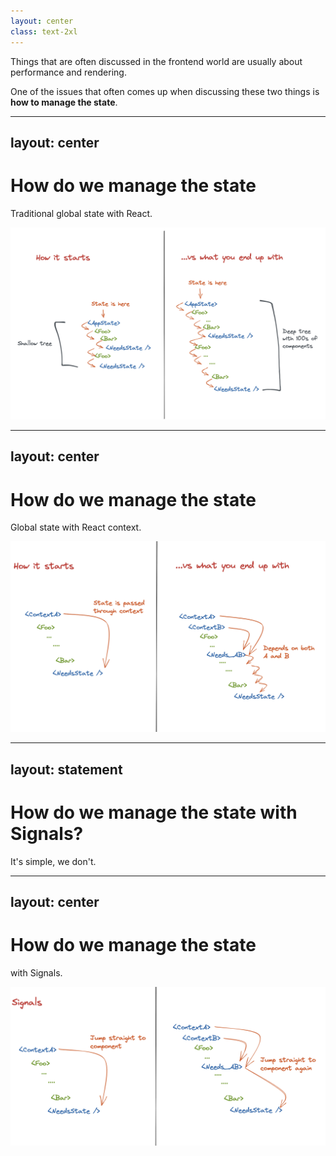 ```yaml
---
layout: center
class: text-2xl
---
```


Things that are often discussed in the frontend world are usually about performance and rendering.

One of the issues that often comes up when discussing these two things is **how to manage the state**.

---
layout: center
---

# How do we manage the state
Traditional global state with React.

<img src="/react-global-state.png" alt="global state tree in react" width="650" />

<!--
Manajemen global state di React umumnya sederhana. Tetapi dengan berjalannya waktu, jumlah komponen semakin banyak maka ini akan menjadi kesulitan tersendiri.
Bisa diakalin dengan memo dan useMemo.
Lagi-lagi, ketika ukuran codebase semakin berkembang maka akan semakin sulit untuk menentukan dimana optimizations harus diterapkan.
 -->

---
layout: center
---

# How do we manage the state
Global state with React context.

<img src="/react-with-context.png" alt="global state tree in react with context" width="650" />

<!--
Dengan context yang awalnya prinsipnya betul sederhana tetapi akan chaos ketika ukuran dan jumlah component bertamabah besar.
 -->

---
layout: statement
---
# How do we manage the state with Signals?
It's simple, we don't.

---
layout: center
---

# How do we manage the state
with Signals.

<img src="/signals-flow.png" alt="global state tree with signals" width="650" />

<!--
Dengan signal kita memiliki flow dari state yang lebih sederhana. Daripada kita oper sebuah nilai ke component tree, kita oper signal object yang mengandung nilai tersebut.
Cara seperti ini membuat kita bisa mengubah nilai tanpa melakukan re-rendering komponen-komponen yang membawa nilai tersebut.
 -->
